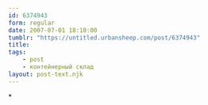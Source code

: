 ```yaml
---
id: 6374943
form: regular
date: 2007-07-01 18:10:00
tumblr: "https://untitled.urbansheep.com/post/6374943"
title:
tags:
    - post
    - контейнерный склад
layout: post-text.njk
---
```


<p>*</p>

